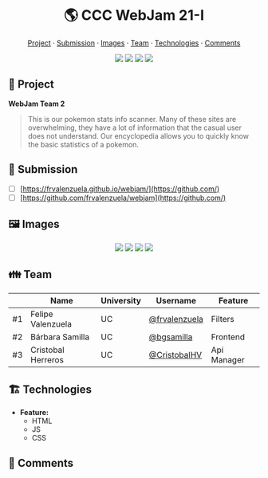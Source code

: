 <div align="center">
  <h1>🌎 CCC WebJam 21-I</h1>

<a href="https://github.com/">Project</a> ·
<a href="https://github.com/">Submission</a> ·
<a href="https://github.com/">Images</a> ·
<a href="https://github.com/">Team</a> ·
<a href="https://github.com/">Technologies</a> ·
<a href="https://github.com/">Comments</a>

  <img src="https://img.shields.io/static/v1?label=CCC&message=2021&color=yellow" />
  <img src="https://img.shields.io/static/v1?label=WebJam&message=21-I&color=blue" />
  <img src="https://img.shields.io/static/v1?label=Theme&message=Information&color=green" />
  <img src="https://img.shields.io/static/v1?label=Time&message=24h&color=orange" />
</div>

## 🎨 Project

**WebJam Team 2**

> This is our pokemon stats info scanner. Many of these sites are overwhelming, they have a lot of information that the casual user does not understand. Our encyclopedia allows you to quickly know the basic statistics of a pokemon.

## 🎒 Submission

- [ ] [https://frvalenzuela.github.io/webjam/](https://github.com/)
- [ ] [https://github.com/frvalenzuela/webjam](https://github.com/)

## 🖼️ Images

<div align="center">
  <img src="https://via.placeholder.com/150" />
  <img src="https://via.placeholder.com/150" />
  <img src="https://via.placeholder.com/150" />
  <img src="https://via.placeholder.com/150" />
</div>

## 👪 Team

|     | Name               | University | Username                             | Feature     |
| --- | ------------------ | ---------- | ------------------------------------ | ----------- |
| #1  | Felipe Valenzuela  | UC         | [@frvalenzuela](https://github.com/) | Filters     |
| #2  | Bárbara Samilla    | UC         | [@bgsamilla](https://github.com/)    | Frontend    |
| #3  | Cristobal Herreros | UC         | [@CristobalHV](https://github.com/)  | Api Manager |

## 🏗️ Technologies

- **Feature:**
  - HTML
  - JS
  - CSS

## 💬 Comments
